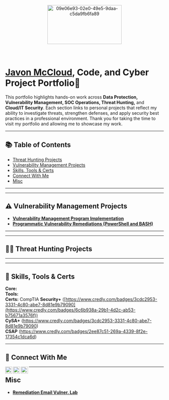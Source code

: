 <!-- Optional banner (replace the URL with your own image) -->
<p align="center">
<img width="236" height="124" alt="09e06e93-02e0-49e5-9daa-c5da9fb6fa89" src="https://github.com/user-attachments/assets/f02c93a7-a246-4bf4-beec-37d6cb2c8e8c" />

</p>

<h1><br/><a href="https://www.linkedin.com/in/javonmccloud/">Javon McCloud</a>, Code, and Cyber Project Portfolio🔐</h1> 

This portfolio highlights hands-on work across **Data Protection, Vulnerability Management, SOC Operations, Threat Hunting,** and **Cloud/IT Security**. Each section links to personal projects that reflect my ability to investigate threats, strengthen defenses, and apply security best practices in a professional environment. Thank you for taking the time to visit my portfolio and allowing me to showcase my work.

---

## 📚 Table of Contents
<!-- - [Data Loss Prevention (DLP) Projects](#-data-loss-prevention-dlp-projects)
- [Vulnerability Management Projects](#-vulnerability-management-projects)
- [Security Operations Projects](#-security-operations-projects)
- [Threat Hunting Projects](#-threat-hunting-projects)
- [Cloud & IT Security Labs](#-cloud--it-security-labs) -->
- [Threat Hunting Projects](#-threat-hunting-projects)
- [Vulnerability Management Projects](#-vulnerability-management-projects)
- [Skills, Tools & Certs](#-skills-tools--certs)
- [Connect With Me](#-connect-with-me)
- [Misc](#-misc)
---

<!-- ## 🧰 Data Loss Prevention (DLP) Projects (Coming Soon) -->


---

## ⚠️ Vulnerability Management Projects
- **[Vulnerability Management Program Implementation](https://github.com/Mc-Cloud-Code-Cyber/vulnerability-management-program)**
- **[Programmatic Vulnerability Remediations (PowerShell and BASH)](https://github.com/Mc-Cloud-Code-Cyber/)**

---

<!-- ## 🛡️ Security Operations Projects -->


---

## 🕵🏾 Threat Hunting Projects


---

<!-- ## ☁️ Cloud & IT Security Labs -->
 

---

## 🧪 Skills, Tools & Certs
**Core:**  
**Tools:**  
**Certs:** CompTIA **Security+** ([https://www.credly.com/badges/3cdc2953-3331-4c80-abe7-8d81e9b79090](https://www.credly.com/badges/6c6b938a-29b1-4d2c-ab53-b75671a3576f))  
**CySA+** (https://www.credly.com/badges/3cdc2953-3331-4c80-abe7-8d81e9b79090)  
**CSAP** (https://www.credly.com/badges/2ee87c51-269a-4339-8f2e-17354c1dca6d)  

---

## 🤝 Connect With Me


[<img align="left" alt="___________ | Twitter" width="22px" src="https://cdn.jsdelivr.net/npm/simple-icons@v3/icons/twitter.svg" />][twitter]
[<img align="left" alt="___________ | LinkedIn" width="22px" src="https://cdn.jsdelivr.net/npm/simple-icons@v3/icons/linkedin.svg" />][linkedin]
[<img align="left" alt="___________ | Instagram" width="22px" src="https://cdn.jsdelivr.net/npm/simple-icons@v3/icons/instagram.svg" />][instagram]

[twitter]: https://twitter.com/rastalavistah
[instagram]: https://www.instagram.com/rastalavistah
[linkedin]: https://linkedin.com/in/javonmccloud/

<!--
<img width="35" alt="image" src="https://github.com/user-attachments/assets/2f41c7cd-5ea8-4475-b451-a37161b6c3fb"> 
<img width="35" alt="image" src="https://github.com/user-attachments/assets/77649969-9910-4994-8b96-74a116cfb2a8">
-->

---
## Misc
- **[Remediation Email Vulner. Lab](https://github.com/Mc-Cloud-Code-Cyber/Mc-Cloud-Code-Cyber/blob/main/remediation%20email)**
```markdown
